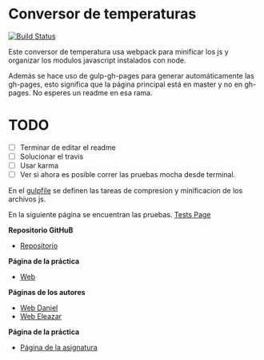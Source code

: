 # Conversor de temperaturas

[![Build Status](https://travis-ci.org/EleDiaz/karma-y-travis-ele-daniel-1.svg?branch=master)](https://travis-ci.org/EleDiaz/karma-y-travis-ele-daniel-1)

Este conversor de temperatura usa webpack para minificar los js y organizar los modulos
javascript instalados con node.

Además se hace uso de gulp-gh-pages para generar automáticamente las gh-pages, esto
significa que la página principal está en master y no en gh-pages. No esperes un readme
en esa rama.

# TODO
- [ ] Terminar de editar el readme
- [ ] Solucionar el travis
- [ ] Usar karma
- [ ] Ver si ahora es posible correr las pruebas mocha desde terminal.

En el [gulpfile](./gulpfile.js) se definen las tareas de compresion y minificacion de los archivos js.

En la siguiente página se encuentran las pruebas. [Tests Page](http://ull-esit-gradoii-pl.github.io/mocha-y-chai-ele-daniel-1/test/index.html)

**Repositorio GitHuB**

* [Repositorio](https://github.com/ULL-ESIT-GRADOII-PL/mocha-y-chai-ele-daniel-1)

**Página de la práctica**

* [Web](http://ull-esit-gradoii-pl.github.io/mocha-y-chai-ele-daniel-1/)

**Páginas de los autores**

* [Web Daniel](http://alu0100783230.github.io/)
* [Web Eleazar](http://elediaz.github.io/)


**Página de la práctica**

* [Página de la asignatura](https://campusvirtual.ull.es/1516/mod/page/view.php?id=177984)
